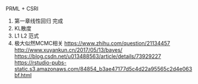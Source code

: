 PRML + CSRI
1. 第一章线性回归 完成
2. KL散度
3. L1 L2 范式
4. 极大似然MCMC相关
https://www.zhihu.com/question/21134457
http://www.xuyankun.cn/2017/05/13/bayes/
https://blog.csdn.net/u013488563/article/details/73929227
https://rstudio-pubs-static.s3.amazonaws.com/84854_b3ae47177d5c4d22a95565c2d4e063bf.html